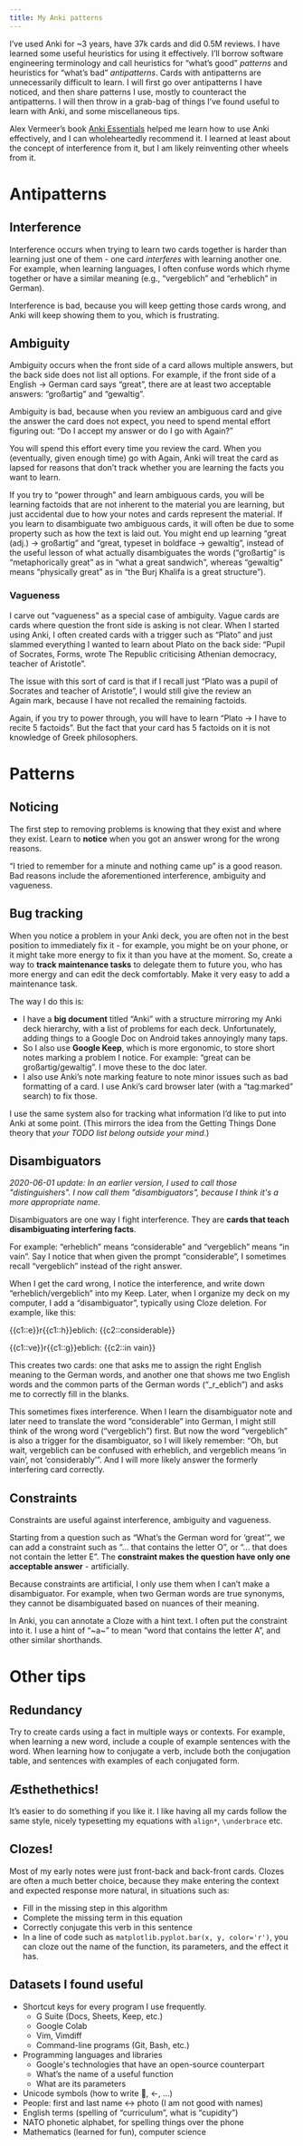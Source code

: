 ```yaml
---
title: My Anki patterns
---
```


I’ve used Anki for ~3 years, have 37k cards and did 0.5M reviews. I have learned
some useful heuristics for using it effectively. I’ll borrow software
engineering terminology and call heuristics for “what’s good” *patterns*
and heuristics for “what’s bad” *antipatterns*. Cards with antipatterns are
unnecessarily difficult to learn. I will first go over antipatterns I have
noticed, and then share patterns I use, mostly to counteract the antipatterns.
I will then throw in a grab-bag of things I’ve found useful to learn with Anki,
and some miscellaneous tips.

Alex Vermeer’s book [Anki Essentials](https://alexvermeer.com/anki-essentials/)
helped me learn how to use Anki effectively, and I can wholeheartedly recommend
it. I learned at least about the concept of interference from it, but I am
likely reinventing other wheels from it.

# Antipatterns

## Interference

Interference occurs when trying to learn two cards together is harder than
learning just one of them - one card *interferes*&nbsp;with learning another
one. For example, when learning languages, I often confuse words which rhyme
together or have a similar meaning (e.g., “vergeblich” and “erheblich” in
German).

Interference is bad, because you will keep getting those cards wrong, and Anki
will keep showing them to you, which is frustrating.

## Ambiguity

Ambiguity occurs when the front side of a card allows multiple answers, but the
back side does not list all options. For example, if the front side of a English
→ German card says “great”, there are at least two acceptable answers:
“großartig” and “gewaltig”.

Ambiguity is bad, because when you review an ambiguous card and give the answer
the card does not expect, you need to spend mental effort figuring out: “Do I
accept my answer or do I go with Again?”

You will spend this effort every time you review the card. When you (eventually,
given enough time) go with Again, Anki will treat the card as lapsed for reasons
that don’t track whether you are learning the facts you want to learn.

If you try to “power through” and learn ambiguous cards, you will be learning
factoids that are not inherent to the material you are learning, but just
accidental due to how your notes and cards represent the material. If you learn
to disambiguate two ambiguous cards, it will often be due to some property such
as how the text is laid out. You might end up learning “great (adj.)
→ großartig” and “great, typeset in boldface → gewaltig”, instead of the useful
lesson of what actually disambiguates the words (“großartig” is “metaphorically
great” as in “what a great sandwich”, whereas “gewaltig” means “physically
great” as in “the Burj Khalifa is a great structure”).

### Vagueness

I carve out “vagueness” as a special case of ambiguity. Vague cards are cards
where question the front side is asking is not clear. When I started using Anki,
I often created cards with a trigger such as “Plato” and just slammed everything
I wanted to learn about Plato on the back side: “Pupil of Socrates, Forms, wrote
The Republic criticising Athenian democracy, teacher of Aristotle”.

The issue with this sort of card is that if I recall just “Plato was a pupil of
Socrates and teacher of Aristotle”, I would still give the review an
Again&nbsp;mark, because I have not recalled the remaining factoids.

Again, if you try to power through, you will have to learn “Plato → I have to
recite 5 factoids”. But the fact that your card has 5 factoids on it is not
knowledge of Greek philosophers.

# Patterns

## Noticing

The first step to removing problems is knowing that they exist and where they
exist. Learn to **notice**&nbsp;when you got an answer wrong for the wrong
reasons.

“I tried to remember for a minute and nothing came up” is a good reason. Bad
reasons include the aforementioned interference, ambiguity and vagueness.

## Bug tracking

When you notice a problem in your Anki deck, you are often not in the best
position to immediately fix it - for example, you might be on your phone, or it
might take more energy to fix it than you have at the moment. So, create a way
to **track maintenance tasks**&nbsp;to delegate them to future you, who has more
energy and can edit the deck comfortably. Make it very easy to add a maintenance
task.

The way I do this is:

* I have a **big document** titled “Anki” with a structure mirroring my Anki
  deck hierarchy, with a list of problems for each deck.
  Unfortunately, adding things to a Google Doc on Android takes annoyingly many
  taps.
* So I also use **Google Keep**, which is more ergonomic, to store short notes
  marking a problem I notice. For example: “great can be großartig/gewaltig”.
  I move these to the doc later.
* I also use Anki’s note marking feature to note minor issues such as bad
  formatting of a card. I use Anki’s card browser later (with a “tag:marked”
  search) to fix those.

I use the same system also for tracking what information I’d like to put into
Anki at some point. (This mirrors the idea from the Getting Things Done theory
that *your TODO list belong outside your mind*.)

## Disambiguators

*2020-06-01 update: In an earlier version, I used to call those "distinguishers".
I now call them "disambiguators", because I think it's a more appropriate name.*

Disambiguators are one way I fight interference. They are **cards that teach
disambiguating interfering facts**.

For example: “erheblich” means “considerable” and “vergeblich” means “in vain”.
Say I notice that when given the prompt “considerable”, I sometimes recall
“vergeblich” instead of the right answer.

When I get the card wrong, I notice the interference, and write down
“erheblich/vergeblich” into my Keep. Later, when I organize my deck on my
computer, I add a “disambiguator”, typically using Cloze deletion.
For example, like this:

{{c1::e}}r{{c1::h}}eblich: {{c2::considerable}}

{{c1::ve}}r{{c1::g}}eblich: {{c2::in vain}}

This creates two cards: one that asks me to assign the right English meaning to
the German words, and another one that shows me two English words and the common
parts of the German words (“\_r\_eblich”) and asks me to correctly fill in the
blanks.

This sometimes fixes interference. When I learn the disambiguator note and later
need to translate the word “considerable” into German, I might still think of
the wrong word (“vergeblich”) first. But now the word “vergeblich” is also a
trigger for the disambiguator, so I will likely remember: “Oh, but wait,
vergeblich can be confused with erheblich, and vergeblich means ‘in vain’, not
‘considerably’”. And I will more likely answer the formerly interfering card
correctly.

## Constraints

Constraints are useful against interference, ambiguity and vagueness.

Starting from a question such as “What’s the German word for ‘great’”, we can
add a constraint&nbsp;such as “... that contains the letter O”, or “... that
does not contain the letter E”. The **constraint makes the question have only
one acceptable answer** - artificially.

Because constraints are artificial, I only use them when I can’t make
a disambiguator. For example, when two German words are true synonyms, they
cannot be disambiguated based on nuances of their meaning.

In Anki, you can annotate a Cloze with a hint text. I often put the constraint
into it. I use a hint of “~a~” to mean “word that contains the letter A”, and
other similar shorthands.

# Other tips

## Redundancy

Try to create cards using a fact in multiple ways or contexts. For example, when
learning a new word, include a couple of example sentences with the word.
When learning how to conjugate a verb, include both the conjugation table,
and sentences with examples of each conjugated form.

## Æsthethethics!

It’s easier to do something if you like it. I like having all my cards follow
the same style, nicely typesetting my equations with `align*`, `\underbrace`
etc.

## Clozes!

Most of my early notes were just front-back and back-front cards. Clozes are
often a much better choice, because they make entering the context and expected
response more natural, in situations such as:

* Fill in the missing step in this algorithm
* Complete the missing term in this equation
* Correctly conjugate this verb in this sentence
* In a line of code such as `matplotlib.pyplot.bar(x, y, color='r')`, you
  can cloze out the name of the function, its parameters, and the effect it
  has.

## Datasets I found useful

* Shortcut keys for every program I use frequently.
  * G Suite (Docs, Sheets, Keep, etc.)
  * Google Colab
  * Vim, Vimdiff
  * Command-line programs (Git, Bash, etc.)
* Programming languages and libraries
  * Google's technologies that have an open-source counterpart
  * What’s the name of a useful function
  * What are its parameters
* Unicode symbols (how to write 🐉, ←, ...)
* People: first and last name ↔ photo (I am not good with names)
* English terms (spelling of “curriculum”, what is “cupidity”)
* NATO phonetic alphabet, for spelling things over the phone
* Mathematics (learned for fun), computer science
